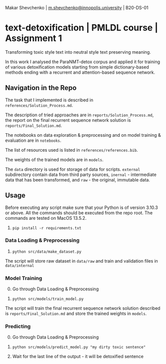 Makar Shevchenko | m.shevchenko@innopolis.university | B20-DS-01

# text-detoxification | PMLDL course | Assignment 1
Transforming toxic style text into neutral style text preserving meaning.

In this work I analysed the ParaNMT-detox corpus and applied it for training of various detoxification
models starting from simple dictionary-based methods ending with a recurrent and attention-based sequence network.

## Navigation in the Repo

The task that I implemented is described in `references/Solution_Process.md`.

The description of tried approaches are in `reports/Solution_Process.md`, the report on the final recurrent sequence 
network solution is `reports/Final_Solution.md`.

The notebooks on data exploration & preprocessing and on model training & evaluation are in `notebooks`.

The list of resources used is listed in `references/references.bib`.

The weights of the trained models are in `models`.

The `data` directory is used for storage of data for scripts. `external` subdirectory contain data from third party
sources, `inernal` - intermediate data that has been transformed, and `raw` - the original, immutable data.

## Usage

Before executing any script make sure that your Python is of version 3.10.3 or above. All the commands should be 
executed from the repo root. The commands are tested on MacOS 13.5.2.

1. `pip install -r requirements.txt`

### Data Loading & Preprocessing

1. `python src/data/make_dataset.py`

The script will store raw dataset in `data/raw` and train and validation files in `data/internal`

### Model Training

0. Go through Data Loading & Preprocessing

1. `python src/models/train_model.py`

The script will train the final recurrent sequence network solution described is `reports/Final_Solution.md` and
store the trained weights in `models`.

### Predicting

0. Go through Data Loading & Preprocessing

1. `python src/models/predict_model.py "my dirty toxic sentence"`
2. Wait for the last line of the output - it will be detoxified sentence
